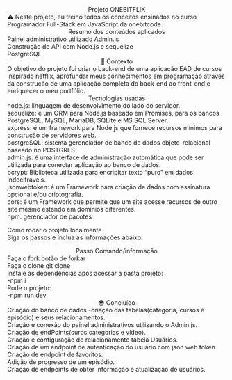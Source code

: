<div align="center">
Projeto ONEBITFLIX<br>
</div>
⚠️ Neste projeto, eu treino todos os conceitos ensinados no curso Programador Full-Stack em JavaScript da onebitcode.<br>

<div align="center">
Resumo dos conteúdos aplicados<br>
</div>
Painel administrativo utilizado Admin.js<br>
Construção de API com Node.js e sequelize<br>
PostgreSQL<br>

<div align="center">
🧠 Contexto<br>
</div>
O objetivo do projeto foi criar o back-end de uma aplicação EAD de cursos inspirado netflix, aprofundar meus conhecimentos em programação através da construção de uma aplicação completa do back-end ao front-end e enriquecer o meu portfólio.<br>

<div align="center">
Tecnologias usadas<br>
</div>
node.js: linguagem de desenvolvimento do lado do servidor.<br>
sequelize:	é um ORM para Node.js baseado em Promises, para os bancos PostgreSQL, MySQL, MariaDB, SQLite e MS SQL Server.<br>
express:	é um framework para Node.js que fornece recursos mínimos para construção de servidores web.<br>
postgreSQL:	sistema gerenciador de banco de dados objeto-relacional baseado no POSTGRES.<br>
admin.js:	é uma interface de administração automática que pode ser utilizada para conectar aplicação ao banco de dados.<br>
bcrypt:	Biblioteca utilizada para encripitar texto “puro” em dados indecifráveis.<br>
jsonwebtoken:	é um Framework para criação de dados com assinatura opcional e/ou criptografia.<br>
cors:	é um Framework que permite que um site acesse recursos de outro site mesmo estando em domínios diferentes.<br>
npm:	gerenciador de pacotes<br>


Como rodar o projeto localmente<br>
Siga os passos e inclua as informações abaixo:<br>

<div align="center">
Passo	Comando/informação<br>
</div>
Faça o fork	botão de forkar<br>
Faça o clone	git clone<br>
Instale as dependências após acessar a pasta projeto:<br>
-npm i<br>
Rode o projeto:<br>
-npm run dev<br>

<div align="center">
😎 Concluído<br>
</div>
Criação do banco de dados -criação das tabelas(categoria, cursos e episódio) e seus relacionamentos.<br>
Criação e conexão do painel administrativos utilizando o Admin.js.<br>
Criação de endPoints(curos categorias e vídeo).<br>
Criação e configuração do relacionamento tabela Usuários.<br>
Criação de um endpoint de autenticação do usuário com json web token.<br>
Criação de endpoint de favoritos.<br>
Adição de progresso de um episódio.<br>
Criação de endpoints de obter informação e atualização de usuários.<br>
